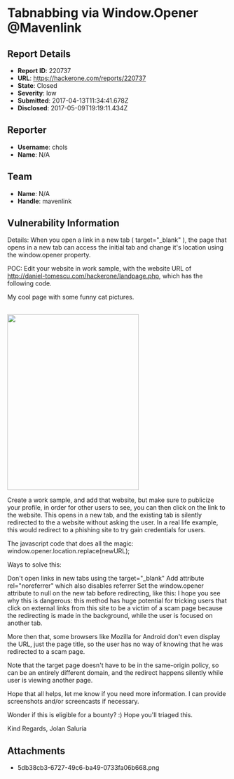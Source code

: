 # Tabnabbing via Window.Opener @Mavenlink

## Report Details
- **Report ID**: 220737
- **URL**: https://hackerone.com/reports/220737
- **State**: Closed
- **Severity**: low
- **Submitted**: 2017-04-13T11:34:41.678Z
- **Disclosed**: 2017-05-09T19:19:11.434Z

## Reporter
- **Username**: chols
- **Name**: N/A

## Team
- **Name**: N/A
- **Handle**: mavenlink

## Vulnerability Information
Details:
When you open a link in a new tab ( target="_blank" ), the page that opens in a new tab can access the initial tab and change it's location using the window.opener property.

POC: 
Edit your website in work sample, with the website URL of http://daniel-tomescu.com/hackerone/landpage.php, which has the following code.

<html>
<script>
window.opener.location.replace('http://daniel-tomescu.com/hackerone/scampage.php');
</script>

My cool page with some funny cat pictures.<br> <br>

<img style="height:400px; width:300px;" src="http://static.tumblr.com/81b6d42b4064def5e9062d5f4410c820/betml74/Yl5ml0lia/tumblr_static_impress.jpg">
</html>

Create a work sample, and add that website, but make sure to publicize your profile, in order for other users to see,  you can then click on the link to the website. This opens in a new tab, and the existing tab is silently redirected to the a website without asking the user. In a real life example, this would redirect to a phishing site to try gain credentials for users.

The javascript code that does all the magic: 
window.opener.location.replace(newURL);

Ways to solve this:

Don't open links in new tabs using the target="_blank"
Add attribute rel="noreferrer" which also disables referrer
Set the window.opener attribute to null on the new tab before redirecting, like this: <script>var w=window.open(url, "target=_blank");w.opener=null;</script>
I hope you see why this is dangerous: this method has huge potential for tricking users that click on external links from this site to be a victim of a scam page because the redirecting is made in the background, while the user is focused on another tab.

More then that, some browsers like Mozilla for Android don't even display the URL, just the page title, so the user has no way of knowing that he was redirected to a scam page.

Note that the target page doesn't have to be in the same-origin policy, so can be an entirely different domain, and the redirect happens silently while user is viewing another page.

Hope that all helps, let me know if you need more information. I can provide screenshots and/or screencasts if necessary.

Wonder if this is eligible for a bounty? :)
Hope you'll triaged this.

Kind Regards,
Jolan Saluria

## Attachments
- 5db38cb3-6727-49c6-ba49-0733fa06b668.png
